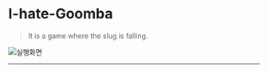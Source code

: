 # I-hate-Goomba
> It is a game where the slug is falling.

![실행화면](http://postfiles14.naver.net/MjAxNzExMDJfOTcg/MDAxNTA5NTc4ODAxNjg0.JFekZfVFl6FPu6mRK4sJMdo_XK2IFr1D8C4I7VVNMi0g.ZYI0O3wq9xNgfuljCqwIn3glpNIOq_g1heLTg29Wzk8g.GIF.kjwoo0921/11%EC%9B%94-02-2017_08-25-54.gif?type=w773)

---
